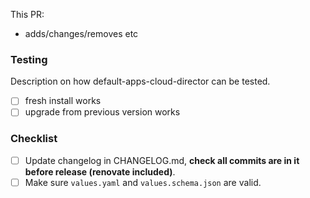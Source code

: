 <!--
Not all PRs will require all tests to be carried out. Delete where appropriate.
-->

<!--
MODIFY THIS AFTER your new app repo is in https://github.com/giantswarm/github
@team-halo-engineers will be automatically requested for review once
this PR has been submitted. (But not for drafts)
-->

This PR:

- adds/changes/removes etc

### Testing

Description on how default-apps-cloud-director can be tested.

- [ ] fresh install works
- [ ] upgrade from previous version works

<!--
Changelog must always be updated.
-->

### Checklist

- [ ] Update changelog in CHANGELOG.md, **check all commits are in it before release (renovate included)**.
- [ ] Make sure `values.yaml` and `values.schema.json` are valid.
